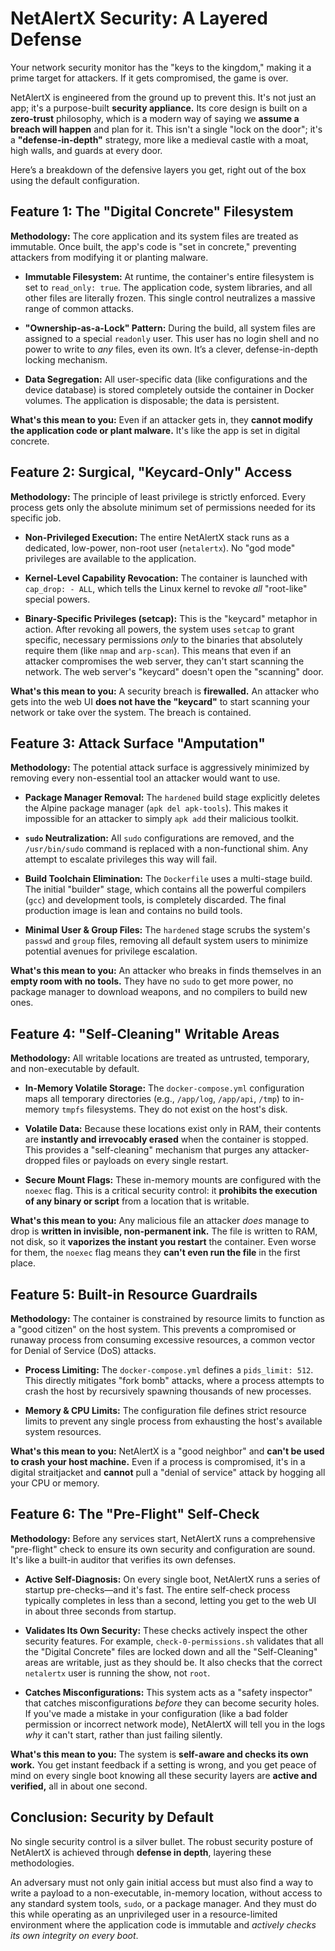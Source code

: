 # NetAlertX Security: A Layered Defense

Your network security monitor has the "keys to the kingdom," making it a prime target for attackers. If it gets compromised, the game is over.

NetAlertX is engineered from the ground up to prevent this. It's not just an app; it's a purpose-built **security appliance.** Its core design is built on a **zero-trust** philosophy, which is a modern way of saying we **assume a breach will happen** and plan for it. This isn't a single "lock on the door"; it's a **"defense-in-depth"** strategy, more like a medieval castle with a moat, high walls, and guards at every door.

Here’s a breakdown of the defensive layers you get, right out of the box using the default configuration.

## Feature 1: The "Digital Concrete" Filesystem

**Methodology:** The core application and its system files are treated as immutable. Once built, the app's code is "set in concrete," preventing attackers from modifying it or planting malware.

* **Immutable Filesystem:** At runtime, the container's entire filesystem is set to `read_only: true`. The application code, system libraries, and all other files are literally frozen. This single control neutralizes a massive range of common attacks.

* **"Ownership-as-a-Lock" Pattern:** During the build, all system files are assigned to a special `readonly` user. This user has no login shell and no power to write to *any* files, even its own. It’s a clever, defense-in-depth locking mechanism.

* **Data Segregation:** All user-specific data (like configurations and the device database) is stored completely outside the container in Docker volumes. The application is disposable; the data is persistent.

**What's this mean to you:** Even if an attacker gets in, they **cannot modify the application code or plant malware.** It's like the app is set in digital concrete.

## Feature 2: Surgical, "Keycard-Only" Access

**Methodology:** The principle of least privilege is strictly enforced. Every process gets only the absolute minimum set of permissions needed for its specific job.

* **Non-Privileged Execution:** The entire NetAlertX stack runs as a dedicated, low-power, non-root user (`netalertx`). No "god mode" privileges are available to the application.

* **Kernel-Level Capability Revocation:** The container is launched with `cap_drop: - ALL`, which tells the Linux kernel to revoke *all* "root-like" special powers.

* **Binary-Specific Privileges (setcap):** This is the "keycard" metaphor in action. After revoking all powers, the system uses `setcap` to grant specific, necessary permissions *only* to the binaries that absolutely require them (like `nmap` and `arp-scan`). This means that even if an attacker compromises the web server, they can't start scanning the network. The web server's "keycard" doesn't open the "scanning" door.

**What's this mean to you:** A security breach is **firewalled.** An attacker who gets into the web UI **does not have the "keycard"** to start scanning your network or take over the system. The breach is contained.

## Feature 3: Attack Surface "Amputation"

**Methodology:** The potential attack surface is aggressively minimized by removing every non-essential tool an attacker would want to use.

* **Package Manager Removal:** The `hardened` build stage explicitly deletes the Alpine package manager (`apk del apk-tools`). This makes it impossible for an attacker to simply `apk add` their malicious toolkit.

* **`sudo` Neutralization:** All `sudo` configurations are removed, and the `/usr/bin/sudo` command is replaced with a non-functional shim. Any attempt to escalate privileges this way will fail.

* **Build Toolchain Elimination:** The `Dockerfile` uses a multi-stage build. The initial "builder" stage, which contains all the powerful compilers (`gcc`) and development tools, is completely discarded. The final production image is lean and contains no build tools.

* **Minimal User & Group Files:** The `hardened` stage scrubs the system's `passwd` and `group` files, removing all default system users to minimize potential avenues for privilege escalation.

**What's this mean to you:** An attacker who breaks in finds themselves in an **empty room with no tools.** They have no `sudo` to get more power, no package manager to download weapons, and no compilers to build new ones.

## Feature 4: "Self-Cleaning" Writable Areas

**Methodology:** All writable locations are treated as untrusted, temporary, and non-executable by default.

* **In-Memory Volatile Storage:** The `docker-compose.yml` configuration maps all temporary directories (e.g., `/app/log`, `/app/api`, `/tmp`) to in-memory `tmpfs` filesystems. They do not exist on the host's disk.

* **Volatile Data:** Because these locations exist only in RAM, their contents are **instantly and irrevocably erased** when the container is stopped. This provides a "self-cleaning" mechanism that purges any attacker-dropped files or payloads on every single restart.

* **Secure Mount Flags:** These in-memory mounts are configured with the `noexec` flag. This is a critical security control: it **prohibits the execution of any binary or script** from a location that is writable.

**What's this mean to you:** Any malicious file an attacker *does* manage to drop is **written in invisible, non-permanent ink.** The file is written to RAM, not disk, so it **vaporizes the instant you restart** the container. Even worse for them, the `noexec` flag means they **can't even run the file** in the first place.

## Feature 5: Built-in Resource Guardrails

**Methodology:** The container is constrained by resource limits to function as a "good citizen" on the host system. This prevents a compromised or runaway process from consuming excessive resources, a common vector for Denial of Service (DoS) attacks.

* **Process Limiting:** The `docker-compose.yml` defines a `pids_limit: 512`. This directly mitigates "fork bomb" attacks, where a process attempts to crash the host by recursively spawning thousands of new processes.

* **Memory & CPU Limits:** The configuration file defines strict resource limits to prevent any single process from exhausting the host's available system resources.

**What's this mean to you:** NetAlertX is a "good neighbor" and **can't be used to crash your host machine.** Even if a process is compromised, it's in a digital straitjacket and **cannot** pull a "denial of service" attack by hogging all your CPU or memory.

## Feature 6: The "Pre-Flight" Self-Check

**Methodology:** Before any services start, NetAlertX runs a comprehensive "pre-flight" check to ensure its own security and configuration are sound. It's like a built-in auditor that verifies its own defenses.

* **Active Self-Diagnosis:** On every single boot, NetAlertX runs a series of startup pre-checks—and it's fast. The entire self-check process typically completes in less than a second, letting you get to the web UI in about three seconds from startup.

* **Validates Its Own Security:** These checks actively inspect the other security features. For example, `check-0-permissions.sh` validates that all the "Digital Concrete" files are locked down and all the "Self-Cleaning" areas are writable, just as they should be. It also checks that the correct `netalertx` user is running the show, not `root`.

* **Catches Misconfigurations:** This system acts as a "safety inspector" that catches misconfigurations *before* they can become security holes. If you've made a mistake in your configuration (like a bad folder permission or incorrect network mode), NetAlertX will tell you in the logs *why* it can't start, rather than just failing silently.

**What's this mean to you:** The system is **self-aware and checks its own work.** You get instant feedback if a setting is wrong, and you get peace of mind on every single boot knowing all these security layers are **active and verified,** all in about one second.

## Conclusion: Security by Default

No single security control is a silver bullet. The robust security posture of NetAlertX is achieved through **defense in depth**, layering these methodologies.

An adversary must not only gain initial access but must also find a way to write a payload to a non-executable, in-memory location, without access to any standard system tools, `sudo`, or a package manager. And they must do this while operating as an unprivileged user in a resource-limited environment where the application code is immutable and *actively checks its own integrity on every boot*.